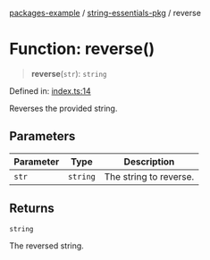 [packages-example](../../README.md) / [string-essentials-pkg](../README.md) / reverse

# Function: reverse()

> **reverse**(`str`): `string`

Defined in: [index.ts:14](https://github.com/typedoc2md/typedoc-plugin-markdown-examples/blob/main/examples/packages/packages/string-essentials/index.ts#L14)

Reverses the provided string.

## Parameters

| Parameter | Type | Description |
| ------ | ------ | ------ |
| `str` | `string` | The string to reverse. |

## Returns

`string`

The reversed string.
